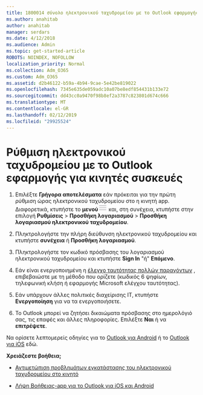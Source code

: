 ```yaml
---
title: 1800014 σύνολο ηλεκτρονικού ταχυδρομείου με το Outlook εφαρμογής για κινητές συσκευές
ms.author: anahitab
author: anahitab
manager: serdars
ms.date: 4/12/2018
ms.audience: Admin
ms.topic: get-started-article
ROBOTS: NOINDEX, NOFOLLOW
localization_priority: Normal
ms.collection: Adm_O365
ms.custom: Adm_O365
ms.assetid: d2b46122-b59a-4b94-9cae-5e42be819022
ms.openlocfilehash: 7345e635de059adc10a07be8edf854431b133e72
ms.sourcegitcommit: dd43cc0a9470f98b8ef2a3787c823801d674c666
ms.translationtype: MT
ms.contentlocale: el-GR
ms.lasthandoff: 02/12/2019
ms.locfileid: "29925524"
---
```

# <a name="set-up-email-in-the-outlook-mobile-app"></a>Ρύθμιση ηλεκτρονικού ταχυδρομείου με το Outlook εφαρμογής για κινητές συσκευές

1. Επιλέξτε **Γρήγορα αποτελέσματα** εάν πρόκειται για την πρώτη ρύθμιση ώρας ηλεκτρονικού ταχυδρομείου στο η κινητή app. Διαφορετικά, κτυπήστε το **μενού**![κουμπί του μενού](media/265b9089-9630-42dd-a244-d9a412d8fe47.png) και, στη συνέχεια, κτυπήστε στην επιλογή **Ρυθμίσεις** \> **Προσθήκη λογαριασμού** \> **Προσθήκη λογαριασμού ηλεκτρονικού ταχυδρομείου**. 
    
2. Πληκτρολογήστε την πλήρη διεύθυνση ηλεκτρονικού ταχυδρομείου και κτυπήστε **συνέχεια** ή **Προσθήκη λογαριασμού**.
    
3. Πληκτρολογήστε τον κωδικό πρόσβασης του λογαριασμού ηλεκτρονικού ταχυδρομείου και κτυπήστε **Sign In** "ή" **Επόμενο**. 
    
4. Εάν είναι ενεργοποιημένη η [έλεγχο ταυτότητας πολλών παραγόντων](https://support.office.com/article/8f0454b2-f51a-4d9c-bcde-2c48e41621c6.aspx) , επιβεβαιώστε με τη μέθοδο που ορίζετε (κωδικός 6 ψηφίων, τηλεφωνική κλήση ή εφαρμογής Microsoft ελέγχου ταυτότητας). 
    
5. Εάν υπάρχουν άλλες πολιτικές διαχείρισης IT, κτυπήστε **Ενεργοποίηση** για να τα ενεργοποιήσετε. 
    
6. Το Outlook μπορεί να ζητήσει δικαιώματα πρόσβασης στο ημερολόγιό σας, τις επαφές και άλλες πληροφορίες. Επιλέξτε **Ναι** ή να **επιτρέψετε**. 
    
Να ορίσετε λεπτομερείς οδηγίες για το [Outlook για Android](https://support.office.com/article/886db551-8dfa-4fd5-b835-f8e532091872.aspx) ή το [Outlook για iOS](https://support.office.com/article/b2de2161-cc1d-49ef-9ef9-81acd1c8e234.aspx) εδώ. 
  
 **Χρειάζεστε βοήθεια;**
  
- [Αντιμετώπιση προβλημάτων εγκατάστασης του ηλεκτρονικού ταχυδρομείου στο κινητό](https://support.office.com/article/a264ef01-9c88-48fb-9285-7017e4f31f02.aspx)
    
- [Λήψη Βοήθειας-app για το Outlook για iOS και Android](https://support.office.com/article/218a22d1-9fa5-4889-b689-de1c63493243.aspx#ID0EAABAAA=Contact_Support)
    

